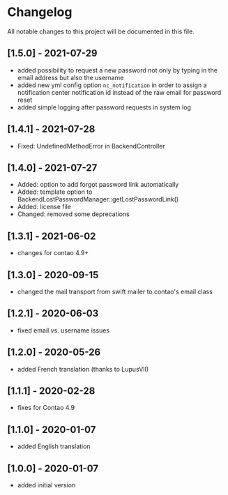 # Changelog

All notable changes to this project will be documented in this file.

## [1.5.0] - 2021-07-29

- added possibility to request a new password not only by typing in the email address but also the username
- added new yml config option `nc_notification` in order to assign a notification center notification id instead of the
  raw email for password reset
- added simple logging after password requests in system log

## [1.4.1] - 2021-07-28

- Fixed: UndefinedMethodError in BackendController

## [1.4.0] - 2021-07-27

- Added: option to add forgot password link automatically
- Added: template option to BackendLostPasswordManager::getLostPasswordLink()
- Added: license file
- Changed: removed some deprecations

## [1.3.1] - 2021-06-02

- changes for contao 4.9+

## [1.3.0] - 2020-09-15

- changed the mail transport from swift mailer to contao's email class

## [1.2.1] - 2020-06-03

- fixed email vs. username issues

## [1.2.0] - 2020-05-26

- added French translation (thanks to LupusVII)

## [1.1.1] - 2020-02-28

- fixes for Contao 4.9

## [1.1.0] - 2020-01-07

- added English translation

## [1.0.0] - 2020-01-07

- added initial version
